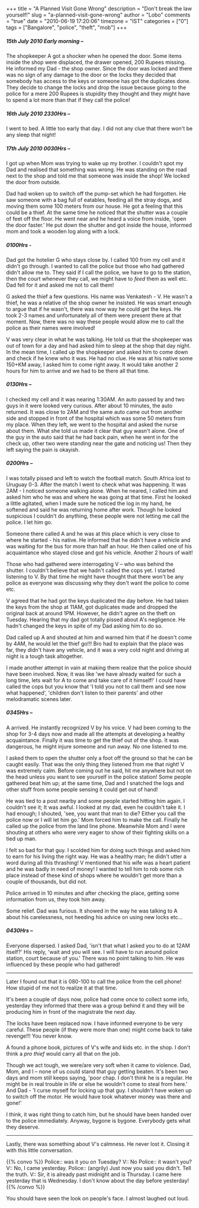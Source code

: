 +++
title = "A Planned Visit Gone Wrong"
description = "Don't break the law yourself!"
slug = "a-planned-visit-gone-wrong"
author = "Lobo"
comments = "true"
date = "2010-06-19 17:20:06"
timezone = "IST"
categories = ["0"]
tags = ["Bangalore", "police", "theft", "mob"]
+++


##### 15th July 2010 Early morning –

The shopkeeper A got a shocker when he opened the door. Some items inside the shop were displaced, the drawer opened, 200 Rupees missing. He informed my Dad - the shop owner. Since the door was locked and there was no sign of any damage to the door or the locks they decided that somebody has access to the keys or someone has got the duplicates done. They decide to change the locks and drop the issue because going to the police for a mere 200 Rupees is stupidity they thought and they might have to spend a lot more than that if they call the police!

##### 16th  July 2010 2330Hrs –

I went to bed. A little too early that day. I did not any clue that there won't be any sleep that night!

##### 17th July 2010 0030Hrs –

I got up when Mom was trying to wake up my brother. I couldn't spot my Dad and realised that something was wrong. He was standing on the road next to the shop and told me that someone was inside the shop! We locked the door from outside.

Dad had woken up to switch off the pump-set which he had forgotten. He saw someone with a bag full of eatables, feeding all the stray dogs, and moving them some 100 meters from our house. He got a feeling that this could be a thief. At the same time he noticed that the shutter was a couple of feet off the floor. He went near and he heard a voice from inside, 'open the door faster.' He put down the shutter and got inside the house, informed mom and took a wooden log along with a lock.

##### 0100Hrs -

Dad got the hotelier G who stays close by. I called 100 from my cell and it didn't go through. I wanted to call the police but those who had gathered didn't allow me to. They said if I call the police, we have to go to the station, then the court whenever they call, we might have to _feed_ them as well etc. Dad fell for it and asked me not to call them!

G asked the thief a few questions. His name was Venkatesh - V. He wasn't a thief, he was a relative of the shop owner he insisted. He was smart enough to argue that if he wasn't, there was now way he could get the keys. He took 2-3 names and unfortunately all of them were present there at that moment. Now, there was no way these people would allow me to call the police as their names were involved!

V was very clear in what he was talking. He told us that the shopkeeper was out of town for a day and had asked him to sleep at the shop that day night. In the mean time, I called up the shopkeeper and asked him to come down and check if he knew who it was.  He had no clue. He was at his native some 150+KM away, I asked him to come right away. It would take another 2 hours for him to arrive and we had to be there all that time.

##### 0130Hrs –

I checked my cell and it was nearing 1:30AM. An auto passed by and two guys in it were looked very curious. After about 10 minutes, the auto returned. It was close to 2AM and the same auto came out from another side and stopped in front of the hospital which was some 50 meters from my place. When they left, we went to the hospital and asked the nurse about them. What she told us made it clear that guy wasn't alone. One of the guy in the auto said that he had back pain, when he went in for the check up, other two were standing near the gate and noticing us! Then they left saying the pain is okayish.

##### 0200Hrs –

I was totally pissed and left to watch the football match. South Africa lost to Uruguay 0-3. After the match I went to check what was happening.  It was 2AM  - I noticed someone walking alone. When he neared, I called him and asked him who he was and where he was going at that time. First he looked a little agitated, when I made sure he noticed the log in my hand, he softened and said he was returning home after work. Though he looked suspicious I couldn't do anything, these people were not letting me call the police. I let him go.

Someone there called A and he was at this place which is very close to where he started - his native. He informed that he didn't have a vehicle and was waiting for the bus for more than half an hour. He then called one of his acquaintance who stayed close and got his vehicle. Another 2 hours of wait!

Those who had gathered were interrogating V – who was behind the shutter. I couldn't believe that we hadn't called the cops yet. I started listening to V. By that time he might have thought that there won't be any police as everyone was discussing why they don't want the police to come etc.

V agreed that he had got the keys duplicated the day before. He had taken the keys from the shop at 11AM, got duplicates made and dropped the original back at around 1PM. However, he didn't agree on the theft on Tuesday. Hearing that my dad got totally pissed about A's negligence. He hadn't changed the keys in spite of my Dad asking him to do so.

Dad called up A and shouted at him and warned him that if he doesn't come by 4AM, he would let the thief go!!! Bro had to explain that the place was far, they didn't have any vehicle, and it was a very cold night and driving at night is a tough task altogether.

I made another attempt in vain at making them realize that the police should have been involved. Now, it was like 'we have already waited for such a long time, lets wait for A to come and take care of it himself!' I could have called the cops but you know that 'I told you not to call them and see now what happened', 'children don't listen to their parents' and other melodramatic scenes later.

##### 0345Hrs –

A arrived. He instantly recognized V by his voice. V had been coming to the shop for 3-4 days now and made all the attempts at developing a healthy acquaintance. Finally it was time to get the thief out of the shop. It was dangerous, he might injure someone and run away. No one listened to me.

I asked them to open the shutter only a foot off the ground so that he can be caught easily. That was the only thing they listened from me that night! V was extremely calm. Before coming out he said, hit me anywhere but not on the head unless you want to see yourself in the police station! Some people gathered beat him up; at the same time, Dad and I snatched the logs and other stuff from some people sensing it could get out of hand!

He was tied to a post nearby and some people started hitting him again. I couldn't see it; It was awful. I looked at my dad, even he couldn't take it. I had enough; I shouted, 'see, you want that man to die? Either you call the police now or I will let him go.' Mom forced him to make the call. Finally he called up the police from the land line phone. Meanwhile Mom and I were shouting at others who were very eager to show of their fighting skills on a tied up man.

I felt so bad for that guy. I scolded him for doing such things and  asked him to earn for his living the right way. He was a healthy man; he didn't utter a word during all this thrashing! V mentioned that his wife was a heart patient and he was badly in need of money! I wanted to tell him to rob some rich place instead of these kind of shops where he wouldn't get more than a couple of thousands, but did not.

Police arrived in 10 minutes and after checking the place, getting some information from us, they took him away.

Some relief. Dad was furious. It showed in the way he was talking to A about his carelessness, not heeding his advice on using new locks etc...

##### 0430Hrs –

Everyone dispersed. I asked Dad, 'isn't that what I asked you to do at 12AM itself?' His reply, 'wait and you will see. I will have to run around police station, court because of you.' There was no point talking to him. He was influenced by these people who had gathered!

---

Later I found out that it is 080-100 to call the police from the cell phone! How stupid of me not to realize it at that time.

It's been a couple of days now, police had come once to collect some info, yesterday they informed that there was a group behind it and they will be producing him in front of the magistrate the next day.

The locks have been replaced now. I have informed everyone to be very careful. These people (if they were more than one) might come back to take revenge!!! You never know.

A found a phone book, pictures of V's wife and kids etc. in the shop. I don't think a _pro thief_ would carry all that on the job.

Though we act tough, we were/are very soft when it came to violence. Dad, Mom, and I – none of us could stand that guy getting beaten. It's been two days and mom still keeps saying, 'poor chap. I don't think he is a regular. He might be in real trouble in life or else he wouldn't come to steal from here.' And Dad - 'I curse myself for locking up that guy. I shouldn't have woken up to switch off the motor. He would have took whatever money was there and gone!'

I think, it was right thing to catch him, but he should have been handed over to the police immediately. Anyway, bygone is bygone. Everybody gets what they deserve.

---

Lastly, there was something about V's calmness. He never lost it. Closing it with this little conversation.

{{% convo %}}
Police:: was it you on Tuesday?
V:: No
Police:: it wasn't you?
V:: No, I came yesterday.
Police:: (angrily) Just now you said you didn't. Tell the truth.
V:: Sir, it is already past midnight and is Thursday. I came here yesterday that is Wednesday. I don't know about the day before yesterday!
{{% /convo %}}

You should have seen the look on people's face. I almost laughed out loud.
